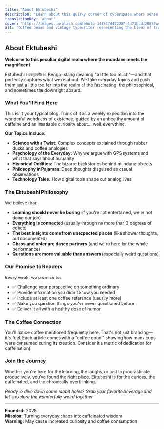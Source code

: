 ```yaml
---
title: "About Ektubeshi"
description: "Learn about this quirky corner of cyberspace where sense and nonsense sip coffee together"
translationKey: "about"
cover: 'https://images.unsplash.com/photo-1495474472287-4d71bcdd2085?w=1200&h=600&fit=crop'
alt: 'Coffee beans and vintage typewriter representing the blend of traditional and modern at Ektubeshi'
---
```


## About Ektubeshi

**Welcome to this peculiar digital realm where the mundane meets the magnificent.**

Ektubeshi (একতুবেশী) is Bengali slang meaning "a little too much"—and that perfectly captures what we're about. We take everyday topics and push them just a little too far into the realm of the fascinating, the philosophical, and sometimes the downright absurd.

### What You'll Find Here

This isn't your typical blog. Think of it as a weekly expedition into the wonderful weirdness of existence, guided by an unhealthy amount of caffeine and an insatiable curiosity about... well, everything.

**Our Topics Include:**
- **Science with a Twist:** Complex concepts explained through rubber ducks and coffee analogies
- **Psychology of the Everyday:** Why we argue with GPS systems and what that says about humanity
- **Historical Oddities:** The bizarre backstories behind mundane objects
- **Philosophy in Pajamas:** Deep thoughts disguised as casual observations
- **Technology Tales:** How digital tools shape our analog lives

### The Ektubeshi Philosophy

We believe that:
- **Learning should never be boring** (if you're not entertained, we're not doing our job)
- **Everything is connected** (usually through no more than 3 degrees of coffee)
- **The best insights come from unexpected places** (like shower thoughts, but documented)
- **Chaos and order are dance partners** (and we're here for the whole performance)
- **Questions are more valuable than answers** (especially weird questions)

### Our Promise to Readers

Every week, we promise to:
- ✅ Challenge your perspective on something ordinary
- ✅ Provide information you didn't know you needed
- ✅ Include at least one coffee reference (usually more)
- ✅ Make you question things you've never questioned before
- ✅ Deliver it all with a healthy dose of humor

### The Coffee Connection

You'll notice coffee mentioned frequently here. That's not just branding—it's fuel. Each article comes with a "coffee count" showing how many cups were consumed during its creation. Consider it a metric of dedication (or caffeination).

### Join the Journey

Whether you're here for the learning, the laughs, or just to procrastinate productively, you've found the right place. Ektubeshi is for the curious, the caffeinated, and the chronically overthinking.

*Ready to dive down some rabbit holes? Grab your favorite beverage and let's explore the wonderfully weird together.*

---

**Founded:** 2025  
**Mission:** Turning everyday chaos into caffeinated wisdom  
**Warning:** May cause increased curiosity and coffee consumption 